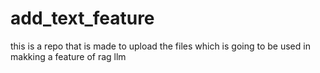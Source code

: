 # add_text_feature
this is a repo that is made to upload the files which is going to be used in  makking a feature of rag llm 
